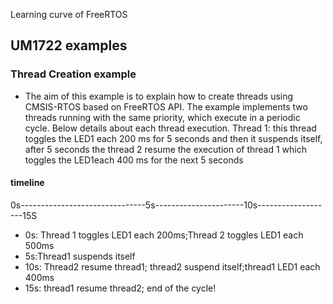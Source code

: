 Learning curve of FreeRTOS
## UM1722 examples
### Thread Creation example
* The aim of this example is to explain how to create threads using CMSIS-RTOS based on FreeRTOS API.
The example implements two threads running with the same priority, which execute in a periodic cycle.
Below details about each thread execution.
Thread 1: this thread toggles the LED1 each 200 ms for 5 seconds and then it suspends itself, after 
5 seconds the thread 2 resume the execution of thread 1 which toggles the LED1each 400 ms for the next 5 seconds
#### timeline
0s-------------------------------5s----------------------10s-------------------15S
* 0s: Thread 1 toggles LED1 each 200ms;Thread 2 toggles LED1 each 500ms
* 5s:Thread1 suspends itself
* 10s:  Thread2 resume thread1; thread2 suspend itself;thread1 LED1 each 400ms
* 15s: thread1 resume thread2; end of the cycle!
